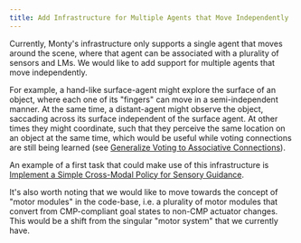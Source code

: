 ```yaml
---
title: Add Infrastructure for Multiple Agents that Move Independently
---
```


Currently, Monty's infrastructure only supports a single agent that moves around the scene, where that agent can be associated with a plurality of sensors and LMs. We would like to add support for multiple agents that move independently.

For example, a hand-like surface-agent might explore the surface of an object, where each one of its "fingers" can move in a semi-independent manner. At the same time, a distant-agent might observe the object, saccading across its surface independent of the surface agent. At other times they might coordinate, such that they perceive the same location on an object at the same time, which would be useful while voting connections are still being learned (see [Generalize Voting to Associative Connections](../voting-improvements/generalize-voting-to-associative-connections.md)).

An example of a first task that could make use of this infrastructure is [Implement a Simple Cross-Modal Policy for Sensory Guidance](../motor-system-improvements/implement-a-simple-cross-modal-policy-for-sensory-guidance.md).

It's also worth noting that we would like to move towards the concept of "motor modules" in the code-base, i.e. a plurality of motor modules that convert from CMP-compliant goal states to non-CMP actuator changes. This would be a shift from the singular "motor system" that we currently have.